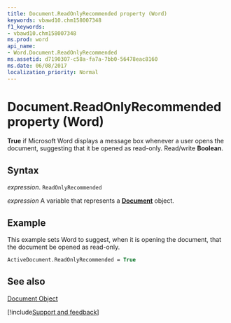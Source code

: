 ```yaml
---
title: Document.ReadOnlyRecommended property (Word)
keywords: vbawd10.chm158007348
f1_keywords:
- vbawd10.chm158007348
ms.prod: word
api_name:
- Word.Document.ReadOnlyRecommended
ms.assetid: d7190307-c58a-fa7a-7bb0-56478eac8160
ms.date: 06/08/2017
localization_priority: Normal
---
```



# Document.ReadOnlyRecommended property (Word)

 **True** if Microsoft Word displays a message box whenever a user opens the document, suggesting that it be opened as read-only. Read/write **Boolean**.


## Syntax

_expression_. `ReadOnlyRecommended`

_expression_ A variable that represents a **[Document](Word.Document.md)** object.


## Example

This example sets Word to suggest, when it is opening the document, that the document be opened as read-only.


```vb
ActiveDocument.ReadOnlyRecommended = True
```


## See also


[Document Object](Word.Document.md)

[!include[Support and feedback](~/includes/feedback-boilerplate.md)]